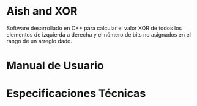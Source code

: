 # Aish and XOR

Software desarrollado en C++ para calcular el valor XOR de todos los elementos de izquierda a derecha y el número de bits no asignados en el rango de un arreglo dado.


# Manual de Usuario


# Especificaciones Técnicas
